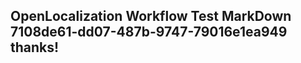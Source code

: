 <properties
ms.topic="hero-topic"
ms.test1="hero-topic"
ms.test2="test"/>

## OpenLocalization Workflow Test MarkDown 7108de61-dd07-487b-9747-79016e1ea949 thanks!
